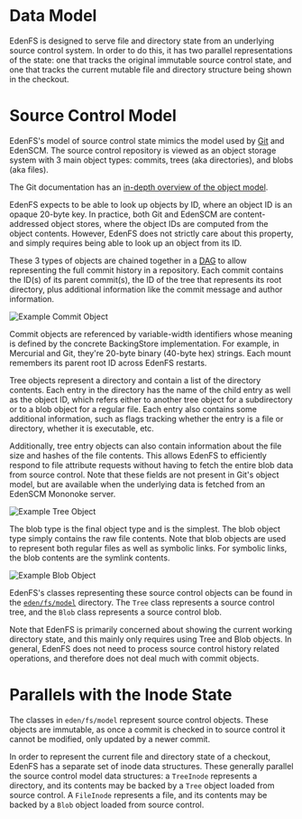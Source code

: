 # Data Model

EdenFS is designed to serve file and directory state from an underlying source
control system. In order to do this, it has two parallel representations of the
state: one that tracks the original immutable source control state, and one that
tracks the current mutable file and directory structure being shown in the
checkout.

# Source Control Model

EdenFS's model of source control state mimics the model used by
[Git](https://git-scm.com/) and EdenSCM. The source control repository is viewed
as an object storage system with 3 main object types: commits, trees (aka
directories), and blobs (aka files).

The Git documentation has an
[in-depth overview of the object model](https://git-scm.com/book/en/v2/Git-Internals-Git-Objects).

EdenFS expects to be able to look up objects by ID, where an object ID is an
opaque 20-byte key. In practice, both Git and EdenSCM are content-addressed
object stores, where the object IDs are computed from the object contents.
However, EdenFS does not strictly care about this property, and simply requires
being able to look up an object from its ID.

These 3 types of objects are chained together in a
[DAG](https://en.wikipedia.org/wiki/Directed_acyclic_graph) to allow
representing the full commit history in a repository. Each commit contains the
ID(s) of its parent commit(s), the ID of the tree that represents its root
directory, plus additional information like the commit message and author
information.

![Example Commit Object](img/commit_object.svg)

Commit objects are referenced by variable-width identifiers whose meaning is
defined by the concrete BackingStore implementation. For example, in Mercurial
and Git, they're 20-byte binary (40-byte hex) strings. Each mount remembers its
parent root ID across EdenFS restarts.

Tree objects represent a directory and contain a list of the directory contents.
Each entry in the directory has the name of the child entry as well as the
object ID, which refers either to another tree object for a subdirectory or to a
blob object for a regular file. Each entry also contains some additional
information, such as flags tracking whether the entry is a file or directory,
whether it is executable, etc.

Additionally, tree entry objects can also contain information about the file
size and hashes of the file contents. This allows EdenFS to efficiently respond
to file attribute requests without having to fetch the entire blob data from
source control. Note that these fields are not present in Git's object model,
but are available when the underlying data is fetched from an EdenSCM Mononoke
server.

![Example Tree Object](img/tree_object.svg)

The blob type is the final object type and is the simplest. The blob object type
simply contains the raw file contents. Note that blob objects are used to
represent both regular files as well as symbolic links. For symbolic links, the
blob contents are the symlink contents.

![Example Blob Object](img/blob_object.svg)

EdenFS's classes representing these source control objects can be found in the
[`eden/fs/model`](../model) directory. The `Tree` class represents a source
control tree, and the `Blob` class represents a source control blob.

Note that EdenFS is primarily concerned about showing the current working
directory state, and this mainly only requires using Tree and Blob objects. In
general, EdenFS does not need to process source control history related
operations, and therefore does not deal much with commit objects.

# Parallels with the Inode State

The classes in `eden/fs/model` represent source control objects. These objects
are immutable, as once a commit is checked in to source control it cannot be
modified, only updated by a newer commit.

In order to represent the current file and directory state of a checkout, EdenFS
has a separate set of inode data structures. These generally parallel the source
control model data structures: a `TreeInode` represents a directory, and its
contents may be backed by a `Tree` object loaded from source control. A
`FileInode` represents a file, and its contents may be backed by a `Blob` object
loaded from source control.
